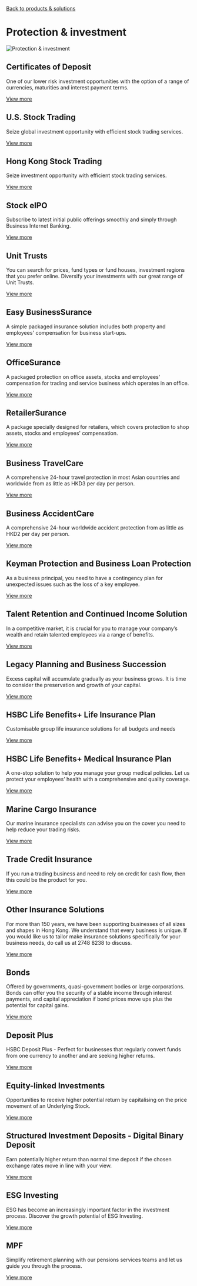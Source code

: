 [Back to products & solutions](/en-gb/products-and-solutions)

# Protection & investment

![Protection & investment ](/-/media/media/hong-kong/images/products-and-solutions/protection-and-investment-image.jpg?h=861&iar=0&w=1216&hash=206306EF2578C99E00C01A8239A3583F "Protection &amp; investment ")

## Certificates of Deposit

One of our lower risk investment opportunities with the option of a range of currencies, maturities and interest payment terms.

[View more](/en-gb/products/certificates-of-deposit)

## U.S. Stock Trading

Seize global investment opportunity with efficient stock trading services.

[View more](/en-gb/products/us-stock-trading)

## Hong Kong Stock Trading

Seize investment opportunity with efficient stock trading services.

[View more](/en-gb/products/hong-kong-stock-trading)

## Stock eIPO

Subscribe to latest initial public offerings smoothly and simply through Business Internet Banking.

[View more](/en-gb/products/stock-eipo)

## Unit Trusts

You can search for prices, fund types or fund houses, investment regions that you prefer online. Diversify your investments with our great range of Unit Trusts.

[View more](/en-gb/products/unit-trusts)

## Easy BusinessSurance

A simple packaged insurance solution includes both property and employees' compensation for business start-ups.

[View more](/en-gb/products/easy-businesssurance)

## OfficeSurance

A packaged protection on office assets, stocks and employees' compensation for trading and service business which operates in an office.

[View more](/en-gb/products/officesurance)

## RetailerSurance​

A package specially designed for retailers, which covers protection to shop assets, stocks and employees' compensation.

[View more](/en-gb/products/retailersurance)

## Business TravelCare

A comprehensive 24-hour travel protection in most Asian countries and worldwide from as little as HKD3 per day per person.

[View more](/en-gb/products/business-travelcare)

## Business AccidentCare

A comprehensive 24-hour worldwide accident protection from as little as HKD2 per day per person.

[View more](/en-gb/products/business-accidentcare)

## Keyman Protection and Business Loan Protection

As a business principal, you need to have a contingency plan for unexpected issues such as the loss of a key employee.

[View more](/en-gb/products/business-protection)

## Talent Retention and Continued Income Solution

In a competitive market, it is crucial for you to manage your company’s wealth and retain talented employees via a range of benefits.

[View more](/en-gb/products/life-solution)

## Legacy Planning and Business Succession

Excess capital will accumulate gradually as your business grows. It is time to consider the preservation and growth of your capital.

[View more](/en-gb/products/capital-preservation)

## HSBC Life Benefits+ Life Insurance Plan

Customisable group life insurance solutions for all budgets and needs

[View more](/en-gb/products/benefits-plus-group-life)

## HSBC Life Benefits+ Medical Insurance Plan

A one-stop solution to help you manage your group medical policies. Let us protect your employees’ health with a comprehensive and quality coverage.

[View more](/en-gb/products/benefits-plus-group-medical)

## Marine Cargo Insurance

Our marine insurance specialists can advise you on the cover you need to help reduce your trading risks.

[View more](/en-gb/products/marine-cargo-insurance)

## Trade Credit Insurance

If you run a trading business and need to rely on credit for cash flow, then this could be the product for you.

[View more](/en-gb/products/trade-credit-insurance)

## Other Insurance Solutions

For more than 150 years, we have been supporting businesses of all sizes and shapes in Hong Kong. We understand that every business is unique. If you would like us to tailor make insurance solutions specifically for your business needs, do call us at 2748 8238 to discuss.

[View more](/en-gb/products/other-insurance-solutions)

## Bonds

Offered by governments, quasi-government bodies or large corporations. Bonds can offer you the security of a stable income through interest payments, and capital appreciation if bond prices move ups plus the potential for capital gains.

[View more](/en-gb/products/bonds)

## Deposit Plus

HSBC Deposit Plus - Perfect for businesses that regularly convert funds from one currency to another and are seeking higher returns.

[View more](/en-gb/products/deposit-plus)

## Equity-linked Investments

Opportunities to receive higher potential return by capitalising on the price movement of an Underlying Stock.

[View more](/en-gb/products/equity-linked-investments)

## Structured Investment Deposits - Digital Binary Deposit

Earn potentially higher return than normal time deposit if the chosen exchange rates move in line with your view.

[View more](/en-gb/products/digital-binary-deposit)

## ESG Investing

ESG has become an increasingly important factor in the investment process. Discover the growth potential of ESG Investing.

[View more](/en-gb/products/esg-investing)

## MPF

Simplify retirement planning with our pensions services teams and let us guide you through the process.

[View more](/en-gb/products/mpf)